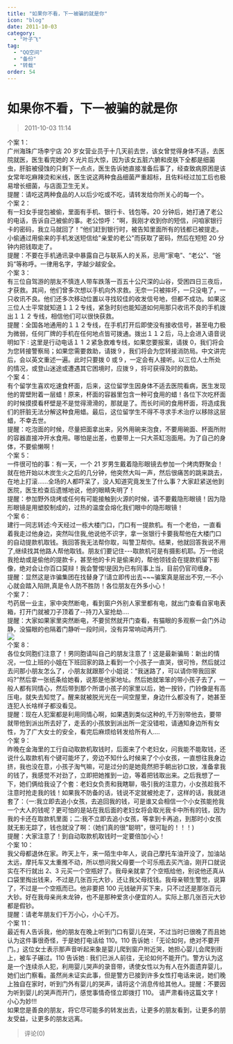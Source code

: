 ```yaml
---
title: "如果你不看，下一被骗的就是你"
icon: "blog"
date: 2011-10-03
category:
  - "叶子飞"
tag:
  - "QQ空间"
  - "备份"
  - "转载"
order: 54
---
```

# 如果你不看，下一被骗的就是你

> 2011-10-03 11:14

个案 1：  
广州海珠广场李宁店 20 岁女营业员于十几天前去世，该女曾觉得身体不适，去医院就医，医生看完她的 X 光片后大惊，因为该女五脏六腑和皮肤下全都是细菌虫，肝脏被侵蚀的只剩下一点点，医生告诉她直接准备后事了，经查致病原困是该女常年吃麻辣烫和米线，医生说这两种食品细菌严重超标，且佐料经过加工后也极易增长细菌，与店面卫生无关。  
提醒：请吃这两种食品的人以后少吃或不吃，请转发给你所关心的每一个。  
个案 2：  
有一妇女手提包被偷，里面有手机、银行卡、钱包等。20 分钟后，她打通了老公的电话，告诉自己被偷的事。老公惊呼：“啊，我刚才收到你的短信，问咱家银行卡的密码，我立马就回了！”他们赶到银行时，被告知里面所有的钱都已被提走。小偷通过用偷来的手机发送短信给"亲爱的老公"而获取了密码，然后在短短 20 分钟内把钱取走了。  
提醒：不要在手机通讯录中暴露自己与联系人的关系，忌用“家电”、“老公”、“爸妈”等称呼。一律用名字，字越少越安全。  
个案 3：  
有三位自驾游的朋友不慎连人带车跌落一百五十公尺深的山谷，受困四日三夜后，才获救。其间，他们曾多次想以手机向外求救。无奈一只被摔坏，一只没电了，一只收讯不良。他们还多次移动位置以寻找较佳的收发信号地，但都不成功。如果这三位人士平常就知道１１２专线，紧急时刻也能知道如何用那只收讯不良的手机拨出１１ 2 专线，相信他们可以很快获救。  
提醒：全国各地通用的１１２专线，在手机打开后即使没有接收信号，甚至电力极为微弱，任何厂牌的手机在任何地点皆可拨通。拨出１１２后，马上会进入语音说明如下 ∶ 这里是行动电话１ 1 ２紧急救难专线，如果您要报案，请拨 0，我们将会为您转接警察局；如果您需要救助，请拨９，我们将会为您转接消防局。中文讲完后，会以英文重述一遍。此时只要拨 0 或９，一定会有人接听。以三位人士所处的情况，或登山迷途或遭遇其它困境时，应拨９，将可获得及时的救助。  
个案 4：  
有个留学生喜欢吃速食杯面，后来，这位留学生因身体不适去医院看病，医生发现他的胃壁附着一层蜡！原来，杯面的容器里包含一种可食用的蜡！各位下次吃杯面的时候摸摸看杯壁是不是觉得滑滑的，那就是了。而长时间的食用杯面，将造成我们的肝脏无法分解这种食用蜡。最后，这位留学生不得不寻求手术治疗以移除这层蜡，不幸去世。  
提醒：吃泡面的时候，尽量把面拿出来，另外用碗来泡食，不要用碗面、杯面所附的容器直接冲开水食用。哪怕是出差，也要带上一只大茶缸泡面用。为了自己的身体，不要偷懒啊！  
个案 5：  
一件很可怕的事：有一天，一个 21 岁男生戴着隐形眼镜去参加一个烤肉野聚会！就在他开始以木炭生火之后的几分钟，他突然大叫一声，然后很痛苦的跳来跳去，在地上打滚……全场的人都吓呆了，没人知道究竟发生了什么事？大家赶紧送他到医院，医生检查后遗憾地说，他的眼睛失明了！  
提醒：参加野外烧烤或任何有可能接触到火源的时候，请不要戴隐形眼镜！因为隐形眼镜是用塑胶制成的，过热的温度会熔化我们眼中的隐形眼镜！  
个案 6：  
建行一同志转述:今天经过一栋大楼门口，门口有一提款机。有一个老伯，一直看着我走过他身边，突然叫住我,他说他不识字，拿一张银行卡要我帮他在大楼门口的自动提款机取钱。我回答我无法帮你取，叫警卫帮你。结果，他就回答我说不用了,继续找其他路人帮他取钱。朋友们要记住---取款机可是有摄影机耶。万一他说我抢劫或是偷他的提款卡，甚至他的卡片是偷来的，帮他领钱会在提款机留下影像，绝对会让你百口莫辩！我会警惕!是因为已有同事上当，目前仍官司缠身。  
提醒：显然这是诈骗集团在找替身了!请立即传出去~~~骗案真是层出不穷,一不小心就会踏入陷阱,真是令人防不胜防！各位朋友在外多小心！  
个案 7：  
芍药居一业主，家中突然断电，看到窗户外别人家里都有电，就出门查看自家电表箱，打开门就被刀子顶着了--持刀入室抢劫....  
提醒：大家如果家里突然断电，不要贸然就开门查看，有猫眼的多观察一会门外动静，没猫眼的也隔着门静听一段时间，没有异常响动再开门.  
[![](https://pan.4a1801.life:11443/d/public/Qzone_wyf/Blogs/images/6ED014A1.gif)](https://pan.4a1801.life:11443/d/public/Qzone_wyf/Blogs/images/6ED014A1.gif)  
个案 8：  
各位女同胞们注意了！男同胞请叫自己的朋友注意了！这是最新骗局：新出的情况，一位上班的小姐在下班回家的路上看到一个小孩子一直哭，很可怜，然后就过去问那小朋友怎么了，小朋友就跟那个小姐说：“我迷路了，可以请你带我回家吗?”然后拿一张纸条给她看，说那是他家地址。然后她就笨笨的带小孩子去了，一般人都有同情心，然后带到那个所谓小孩子的家里以后，她一按铃，门铃像是有高压电，就失去知觉了。醒来就被脱光光在一间空屋里，身边什么都没有了，她甚至连犯人长啥样子都没看见。  
提醒：现在人犯案都是利用同情心啊，如果遇到类似这种的,千万别带他去，要带就带他到派出所去好了，走丢的小孩放到派出所一定没错啦，请通知身边所有女性，为了广大女士的安全，看完后麻烦给转发给所有人....  
个案 9：  
昨晚在金海里的工行自动取款机取钱时，后面来了个老妇女，问我能不能取钱，还说什么取款机有个键可能坏了，旁边不知什么时候来了个小女孩，一直想往我身边挤，我也没在意，小孩子淘气嘛，可是过分的是她竟然把手朝出钞口放，准备拿我的钱了，我感觉不对劲了，立即把她推到一边，等着把钱取出来。之后我想了一下，她们俩给我设了个套：老妇女负责和我瞎聊，吸引我的注意力，小女孩趁我不注意时抢走我的钱！如果我不防备的话，钱说不定就被抢走了，这样的话，我就进套了：（一:我立即去追小女孩，去追回我的钱，可是谁又会相信一个小女孩能抢我一个大人的钱呢？更可怕的是站在我后面的老妇女将会取光我卡中所有的钱，因为我的卡还在取款机里面；二:我不立即去追小女孩，等拿到卡再追，到那时小女孩就无影无踪了，钱也就没了啊：（她们真的很"聪明"，很可耻的！！！)  
提醒：大家注意了！到自动取款机取钱时一定要倍加小心！  
个案 10：  
我父母都退休在家。昨天上午，来一陌生中年人，说自己摩托车油开没了，加油站太远，摩托车又太重推不动，所以想问我父母要一个可乐瓶去买汽油，刚开口就说实在不行就出 2、3 元买一个空瓶好了。我母亲就拿了个空瓶给他，别说他还真从口袋里掏出钱来，不过是几张百元大钞，还让我父母找钱。我母亲顿生警觉，说算了，不过是一个空瓶而已。他非要把 100 元钱破开买下来，只不过还是那张百元大钞。好在我母亲尚未龙钟，也不是那种爱贪小便宜的人。实际上那几张百元大钞都是假钞。  
提醒：请老年朋友们千万小心，小心千万。  
个案 11：  
最近有人告诉我，他的朋友在晚上听到门口有婴儿在哭，不过当时已很晚了而且她认为这件事很奇怪，于是她打电话给 110。110 告诉她 ∶「无论如何，绝对不要开门。」这位女士表示那声音听起来象是婴儿爬到窗户附近哭，她担心婴儿会爬到街上，被车子碾过。110 告诉她 ∶ 我们已派人前往，无论如何不能开门。警方认为这是一个连续杀人犯，利用婴儿哭声的录音带，诱使女性以为有人在外面遗弃婴儿，她们出门察看。虽然尚未证实此事，但是警方已接到许多女性打电话来说，她们晚上独自在家时，听到门外有婴儿的哭声，请将这个消息传给其他人。提醒：不要因为听到婴儿的哭声而开门，感觉事情奇怪立即拨打 110。 请严肃看待这篇文字！小心为妙!!!  
如果您是善良的朋友，将它尽可能多的转发出去，让更多的朋友看到，让更多的朋友受益，让更多的朋友远离。

> 评论(0)
